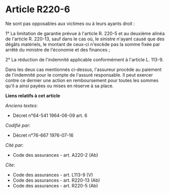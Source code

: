 # Article R220-6

Ne sont pas opposables aux victimes ou à leurs ayants droit :

1° La limitation de garantie prévue à l'article R. 220-5 et au deuxième alinéa de l'article R. 220-13, sauf dans le cas où,
le sinistre n'ayant causé que des dégâts matériels, le montant de ceux-ci n'excède pas la somme fixée par arrêté du ministre
de l'économie et des finances ;

2° La réduction de l'indemnité applicable conformément à l'article L. 113-9.

Dans les deux cas mentionnés ci-dessus, l'assureur procède au paiement de l'indemnité pour le compte de l'assuré responsable.
Il peut exercer contre ce dernier une action en remboursement pour toutes les sommes qu'il a ainsi payées ou mises en réserve
à sa place.

**Liens relatifs à cet article**

_Anciens textes_:

  - Décret n°64-541 1964-06-09 art. 6

_Codifié par_:

  - Décret n°76-667 1976-07-16

_Cité par_:

  - Code des assurances - art. A220-2 (Ab)

_Cite_:

  - Code des assurances - art. L113-9 (V)
  - Code des assurances - art. R220-13 (Ab)
  - Code des assurances - art. R220-5 (Ab)
